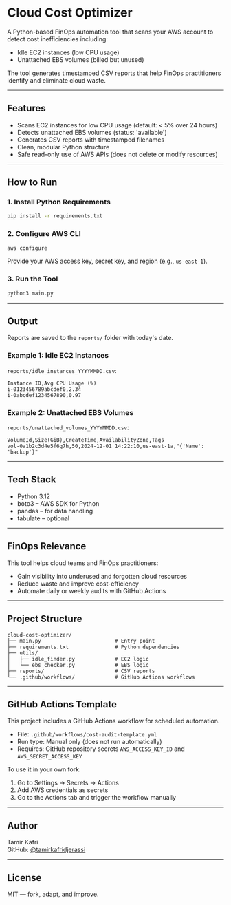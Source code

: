 
# Cloud Cost Optimizer

A Python-based FinOps automation tool that scans your AWS account to detect cost inefficiencies including:
- Idle EC2 instances (low CPU usage)
- Unattached EBS volumes (billed but unused)

The tool generates timestamped CSV reports that help FinOps practitioners identify and eliminate cloud waste.

---

## Features

- Scans EC2 instances for low CPU usage (default: < 5% over 24 hours)
- Detects unattached EBS volumes (status: 'available')
- Generates CSV reports with timestamped filenames
- Clean, modular Python structure
- Safe read-only use of AWS APIs (does not delete or modify resources)

---

## How to Run

### 1. Install Python Requirements

```bash
pip install -r requirements.txt
```

### 2. Configure AWS CLI

```bash
aws configure
```

Provide your AWS access key, secret key, and region (e.g., `us-east-1`).

### 3. Run the Tool

```bash
python3 main.py
```

---

## Output

Reports are saved to the `reports/` folder with today's date.

### Example 1: Idle EC2 Instances

`reports/idle_instances_YYYYMMDD.csv`:

```
Instance ID,Avg CPU Usage (%)
i-0123456789abcdef0,2.34
i-0abcdef1234567890,0.97
```

### Example 2: Unattached EBS Volumes

`reports/unattached_volumes_YYYYMMDD.csv`:

```
VolumeId,Size(GiB),CreateTime,AvailabilityZone,Tags
vol-0a1b2c3d4e5f6g7h,50,2024-12-01 14:22:10,us-east-1a,"{'Name': 'backup'}"
```

---

## Tech Stack

- Python 3.12
- boto3 – AWS SDK for Python
- pandas – for data handling
- tabulate – optional

---

## FinOps Relevance

This tool helps cloud teams and FinOps practitioners:
- Gain visibility into underused and forgotten cloud resources
- Reduce waste and improve cost-efficiency
- Automate daily or weekly audits with GitHub Actions

---

## Project Structure

```
cloud-cost-optimizer/
├── main.py                        # Entry point
├── requirements.txt               # Python dependencies
├── utils/
│   ├── idle_finder.py             # EC2 logic
│   └── ebs_checker.py             # EBS logic
├── reports/                       # CSV reports
└── .github/workflows/             # GitHub Actions workflows
```

---

## GitHub Actions Template

This project includes a GitHub Actions workflow for scheduled automation.

- File: `.github/workflows/cost-audit-template.yml`
- Run type: Manual only (does not run automatically)
- Requires: GitHub repository secrets `AWS_ACCESS_KEY_ID` and `AWS_SECRET_ACCESS_KEY`

To use it in your own fork:

1. Go to Settings → Secrets → Actions
2. Add AWS credentials as secrets
3. Go to the Actions tab and trigger the workflow manually

---

## Author

Tamir Kafri  
GitHub: [@tamirkafridjerassi](https://github.com/tamirkafridjerassi)

---

## License

MIT — fork, adapt, and improve.
